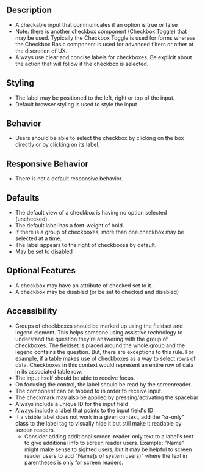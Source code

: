 ## Description
- A checkable input that communicates if an option is true or false
- Note: there is another checkbox component (Checkbox Toggle) that may be used. Typically the Checkbox Toggle is used for forms whereas the Checkbox Basic component is used for advanced filters or other at the discretion of UX. 
- Always use clear and concise labels for checkboxes. Be explicit about the action that will follow if the checkbox is selected. 


## Styling
- The label may be positioned to the left, right or top of the input.
- Default browser styling is used to style the input


## Behavior
- Users should be able to select the checkbox by clicking on the box directly or by clicking on its label.


## Responsive Behavior
- There is not a default responsive behavior. 


## Defaults
- The default view of a checkbox is having no option selected (unchecked).
- The default label has a font-weight of bold. 
- If there is a group of checkboxes, more than one checkbox may be selected at a time.
- The label appears to the right of checkboxes by default.
- May be set to disabled



## Optional Features
- A checkbox may have an attribute of checked set to it. 
- A checkbox may be disabled (or be set to checked and disabled)



## Accessibility
- Groups of checkboxes should be marked up using the fieldset and legend element. This helps someone using assistive technology to understand the question they’re answering with the group of checkboxes. The fieldset is placed around the whole group and the legend contains the question. But, there are exceptions to this rule. For example, if a table makes use of checkboxes as a way to select rows of data. Checkboxes in this context would represent an entire row of data in its associated table row. 
- The input itself should be able to receive focus. 
- On focusing the control, the label should be read by the screenreader. 
- The component can be tabbed to in order to receive input.
- The checkmark may also be applied by pressing/activating the spacebar
- Always include a unique ID for the input field
- Always include a label that points to the input field's ID
- If a visible label does not work in a given context, add the "sr-only" class to the label tag to visually hide it but still make it readable by screen readers.
     - Consider adding additional screen-reader-only text to a label's text to give additional info to screen reader users. Example: "Name" might make sense to sighted users, but it may be helpful to screen reader users to add "Name(s of system users)" where the text in parentheses is only for screen readers.


